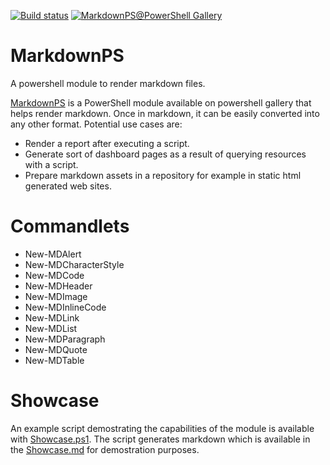 [![Build status](https://ci.appveyor.com/api/projects/status/a0fksoh6g9osnu5g/branch/master?svg=true)](https://ci.appveyor.com/project/Alex61243/markdownps/branch/master)
[![MarkdownPS@PowerShell Gallery](https://img.shields.io/powershellgallery/dt/MarkdownPS?label=MarkdownPS%40PowerShell%20Gallery)](https://www.powershellgallery.com/packages/MarkdownPS/)

# MarkdownPS

A powershell module to render markdown files. 

[MarkdownPS](https://www.powershellgallery.com/packages/MarkdownPS/) is a PowerShell module available on powershell gallery that helps render markdown. Once in markdown, it can be easily converted into any other format. Potential use cases are:

- Render a report after executing a script. 
- Generate sort of dashboard pages as a result of querying resources with a script.
- Prepare markdown assets in a repository for example in static html generated web sites.

# Commandlets

- New-MDAlert
- New-MDCharacterStyle
- New-MDCode
- New-MDHeader
- New-MDImage
- New-MDInlineCode
- New-MDLink
- New-MDList
- New-MDParagraph
- New-MDQuote
- New-MDTable

# Showcase

An example script demostrating the capabilities of the module is available with [Showcase.ps1]. The script generates markdown which is available in the [Showcase.md] for demostration purposes.

[Showcase.ps1]: Showcase/Showcase.ps1
[Showcase.md]: Showcase/Showcase.md
